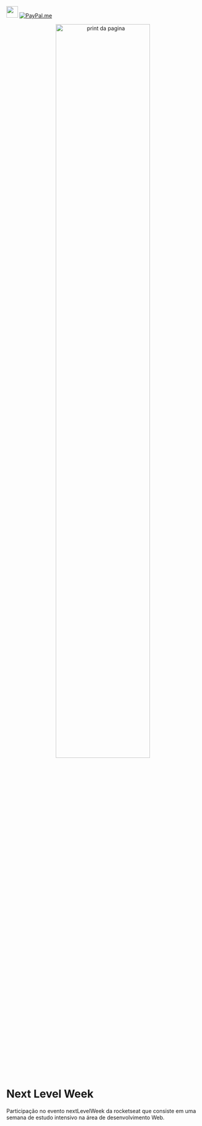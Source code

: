 <a href ="[https://www.linkedin.com/in/henrickyl/](https://www.linkedin.com/in/henrickyl/)"><img src="https://image.flaticon.com/icons/svg/174/174857.svg" width="30" height="30" /></a> [![PayPal.me](https://img.shields.io/badge/paypal-donate-119fde.svg)](https://www.paypal.com/cgi-bin/webscr?cmd=_donations&business=5EYBZRRUNZ7UA&currency_code=BRL&source=url)


<p  align="center">
<img src="/Day_5/day5.gif" alt="print da pagina" width="70%"/>
</p>

# Next Level Week
Participação no evento nextLevelWeek da rocketseat que consiste em uma semana de estudo intensivo na área de desenvolvimento Web.


